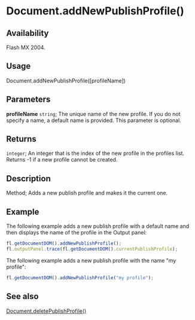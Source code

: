 # Document.addNewPublishProfile()

## Availability

Flash MX 2004.

## Usage

Document.addNewPublishProfile([profileName])

## Parameters

**profileName** `string`; The unique name of the new profile. If you do not specify a name, a default name is provided. This parameter is optional.

## Returns

`integer`; An integer that is the index of the new profile in the profiles list. Returns -1 if a new profile cannot be created.

## Description

Method; Adds a new publish profile and makes it the current one.

## Example

The following example adds a new publish profile with a default name and then displays the name of the profile in the Output panel:

```javascript
fl.getDocumentDOM().addNewPublishProfile();
fl.outputPanel.trace(fl.getDocumentDOM().currentPublishProfile);
```

The following example adds a new publish profile with the name "my profile":

```javascript
fl.getDocumentDOM().addNewPublishProfile("my profile");
```

## See also

[Document.deletePublishProfile()](../Document_object/Document42.md)
